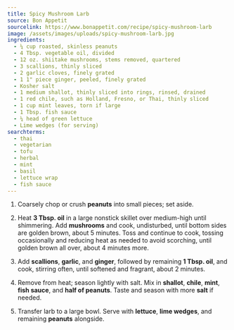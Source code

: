 ```yaml
---
title: Spicy Mushroom Larb
source: Bon Appetit
sourcelink: https://www.bonappetit.com/recipe/spicy-mushroom-larb
image: /assets/images/uploads/spicy-mushroom-larb.jpg
ingredients:
  - ¼ cup roasted, skinless peanuts
  - 4 Tbsp. vegetable oil, divided
  - 12 oz. shiitake mushrooms, stems removed, quartered
  - 3 scallions, thinly sliced
  - 2 garlic cloves, finely grated
  - 1 1" piece ginger, peeled, finely grated
  - Kosher salt
  - 1 medium shallot, thinly sliced into rings, rinsed, drained
  - 1 red chile, such as Holland, Fresno, or Thai, thinly sliced
  - 1 cup mint leaves, torn if large
  - 1 Tbsp. fish sauce
  - ¼ head of green lettuce
  - Lime wedges (for serving)
searchterms:
  - thai
  - vegetarian
  - tofu
  - herbal
  - mint
  - basil
  - lettuce wrap
  - fish sauce
---
```


1. Coarsely chop or crush **peanuts** into small pieces; set aside.

2. Heat **3 Tbsp. oil** in a large nonstick skillet over medium-high until shimmering. Add **mushrooms** and cook, undisturbed, until bottom sides are golden brown, about 5 minutes. Toss and continue to cook, tossing occasionally and reducing heat as needed to avoid scorching, until golden brown all over, about 4 minutes more.
3. Add **scallions**, **garlic**, and **ginger**, followed by remaining **1 Tbsp. oil**, and cook, stirring often, until softened and fragrant, about 2 minutes.
4. Remove from heat; season lightly with salt. Mix in **shallot**, **chile**, **mint**, **fish sauce**, and **half of peanuts**. Taste and season with more **salt** if needed.
5. Transfer larb to a large bowl. Serve with **lettuce**, **lime wedges**, and remaining **peanuts** alongside.
